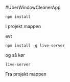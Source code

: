 #UberWindowCleanerApp

```
npm install
```
I projekt mappen


evt

```
npm install -g live-server
```
og så kør 
```
live-server
```
Fra projekt mappen
